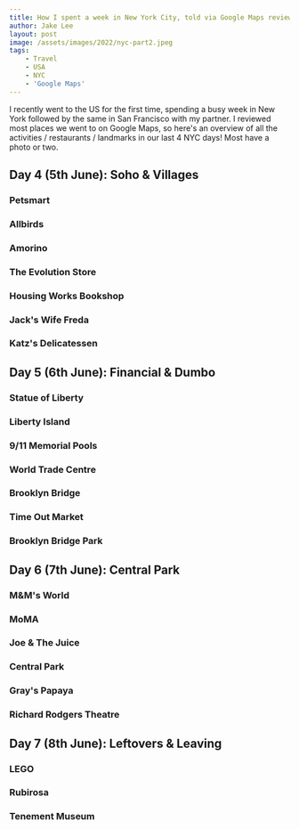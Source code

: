 ```yaml
---
title: How I spent a week in New York City, told via Google Maps reviews (part 2/2, 20 reviews)
author: Jake Lee
layout: post
image: /assets/images/2022/nyc-part2.jpeg
tags:
    - Travel
    - USA
    - NYC
    - 'Google Maps'
---
```


I recently went to the US for the first time, spending a busy week in New York followed by the same in San Francisco with my partner. I reviewed most places we went to on Google Maps, so here's an overview of all the activities / restaurants / landmarks in our last 4 NYC days! Most have a photo or two.

## Day 4 (5th June): Soho & Villages

### Petsmart

### Allbirds

### Amorino

### The Evolution Store

### Housing Works Bookshop

### Jack's Wife Freda

### Katz's Delicatessen

## Day 5 (6th June): Financial & Dumbo

### Statue of Liberty

### Liberty Island

### 9/11 Memorial Pools

### World Trade Centre

### Brooklyn Bridge

### Time Out Market

### Brooklyn Bridge Park

## Day 6 (7th June): Central Park

### M&M's World

### MoMA

### Joe & The Juice

### Central Park

### Gray's Papaya

### Richard Rodgers Theatre

## Day 7 (8th June): Leftovers & Leaving

### LEGO

### Rubirosa

### Tenement Museum